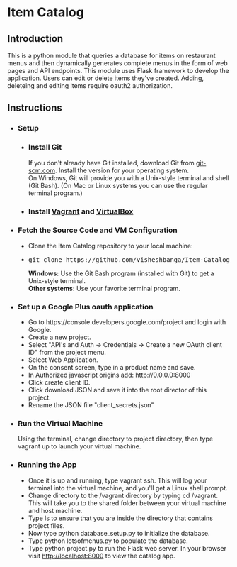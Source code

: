 # Item Catalog
## Introduction
<p>This is a python module that queries a database for items on restaurant menus and then dynamically generates complete menus in the form of web pages and API endpoints. This module uses Flask framework to develop the application. Users can edit or delete items they've created. Adding, deleteing and editing items require oauth2 authorization.</p>
<h2>Instructions</h2>
<ul type="disc">
  <li><h3>Setup</h3></li>
  <ul type="disc">
    <li><h3>Install Git</h3>
    <p>If you don't already have Git installed, download Git from <a href="git-scm.com">git-scm.com</a>. Install the version for your         operating system.<br>
    On Windows, Git will provide you with a Unix-style terminal and shell (Git Bash). (On Mac or Linux systems you can use the regular     terminal program.)</p>
    <li><h3>Install <a href="https://www.vagrantup.com/">Vagrant</a> and <a href="">VirtualBox</a></h3></li>
  </ul>
  <li><h3>Fetch the Source Code and VM Configuration</h3></li>
  <ul type="disc">
   <li>Clone the Item Catalog repository to your local machine:<li>
   <pre>git clone https://github.com/visheshbanga/Item-Catalog</pre>
   <p><b>Windows:</b> Use the Git Bash program (installed with Git) to get a Unix-style terminal.<br>
   <b>Other systems:</b> Use your favorite terminal program.</p>
  </ul>
  <li><h3>Set up a Google Plus oauth application</h3></li>
  <ul type="disc">
   <li>Go to https://console.developers.google.com/project and login with Google.</li>
   <li>Create a new project.</li>
   <li>Select "API's and Auth -> Credentials -> Create a new OAuth client ID" from the project menu.</li>
   <li>Select Web Application.</li>
   <li>On the consent screen, type in a product name and save.</li>
   <li>In Authorized javascript origins add: http://0.0.0.0:8000</li>
   <li>Click create client ID.</li>
   <li>Click download JSON and save it into the root director of this project.</li>
   <li>Rename the JSON file "client_secrets.json"</li>
  </ul>
  <li><h3>Run the Virtual Machine</h3></li>
  <p>Using the terminal, change directory to project directory, then type vagrant up to launch your virtual machine.</p>
  <li><h3>Running the App</h3></li>
  <ul type="disc">
   <li>Once it is up and running, type vagrant ssh. This will log your terminal into the virtual machine, and you'll get a Linux shell prompt.</li>
   <li>Change directory to the /vagrant directory by typing cd /vagrant. This will take you to the shared folder between your virtual machine and host machine.</li>
   <li>Type ls to ensure that you are inside the directory that contains project files.</li>
   <li>Now type python database_setup.py to initialize the database.</li>
   <li>Type python lotsofmenus.py to populate the database.</li>
   <li>Type python project.py to run the Flask web server. In your browser visit <a href="http://localhost:8000"> http://localhost:8000</a> to view the catalog app.</li>
  </ul>
 </ul>
